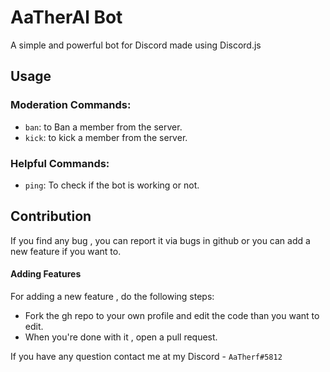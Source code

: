 # AaTherAl Bot

A simple and powerful bot for Discord made using Discord.js

## Usage

### Moderation Commands:

- `ban`: to Ban a member from the server.
- `kick`: to kick a member from the server.

### Helpful Commands:

- `ping`: To check if the bot is working or not.

## Contribution

If you find any bug , you can report it via bugs in github or you can add a new feature if you want to.

#### Adding Features

For adding a new feature , do the following steps:
- Fork the gh repo to your own profile and edit the code than you want to edit.
- When you're done with it , open a pull request.

If you have any question contact me at my Discord - `AaTherf#5812`